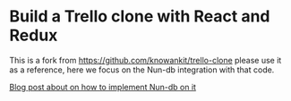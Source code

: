 # Build a Trello clone with React and Redux 
This is a fork from https://github.com/knowankit/trello-clone please use it as a reference, here we focus on the Nun-db integration with that code.



[Blog post about on how to implement Nun-db on it](https://mateusfreira.github.io/@mateusfreira-trelo-clone-offline-first-with-nun-db-dealing-with-conflicts/)

